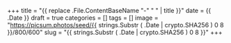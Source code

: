 +++
title = "{{ replace .File.ContentBaseName "-" " " | title }}"
date = {{ .Date }}
draft = true
categories = []
tags = []
image = "https://picsum.photos/seed/{{ strings.Substr ( .Date | crypto.SHA256 ) 0 8 }}/800/600"
slug = "{{ strings.Substr ( .Date | crypto.SHA256 ) 0 8 }}"
+++
